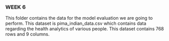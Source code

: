 
### WEEK 6 
This folder contains the data for the model evaluation we are going to perform. This dataset is pima_indian_data.csv which contains data regarding the health analytics of various people. This dataset contains 768 rows and 9 columns.
